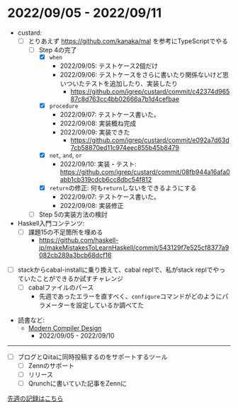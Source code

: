 # 2022/09/05 - 2022/09/11

- custard:
    - [ ] とりあえず <https://github.com/kanaka/mal> を参考にTypeScriptでやる
        - [ ] Step 4の完了
            - [x] `when`
                - 2022/09/05: テストケース2個だけ
                - 2022/09/06: テストケースをさらに書いたり関係ないけど思いついたテストを追加したり、実装したり
                    - <https://github.com/igrep/custard/commit/c42374d96587c8d763cc4bb02666a7b1d4cefbae>
            - [x] `procedure`
                - 2022/09/07: テストケース書いた。
                - 2022/09/08: 実装概ね完成
                - 2022/09/09: 実装できた
                    - <https://github.com/igrep/custard/commit/e092a7d63d7cb58870ed11c974eec855b45b8479>
            - [x] `not`, `and`, `or`
                - 2022/09/10: 実装・テスト: <https://github.com/igrep/custard/commit/08fb944a16afa0abb1cb319cdcb6cc8dbc54f812>
            - [x] `return`の修正: 何も`return`しないをできるようにする
                - 2022/09/07: テストケース書いた。
                - 2022/09/08: 実装修正
        - [ ] Step 5の実装方法の検討
- Haskell入門コンテンツ:
    - [ ] 課題15の不足箇所を埋める
        - <https://github.com/haskell-jp/makeMistakesToLearnHaskell/commit/543129f7e525cf8377a9082cb289a3bcb68dcf16>
- [ ] stackからcabal-installに乗り換えて、cabal replで、私がstack replでやっていたことができるか試すチャレンジ
    - [ ] cabalファイルのパース
        - 先週であったエラーを直すべく、`configure`コマンドがどのようにパラメーターを設定しているか調べてた
- 読書など:
    - [Modern Compiler Design](https://www.springer.com/jp/book/9781461446989)
        - 2022/09/05 - 2022/09/10

------

- [ ] ブログとQiitaに同時投稿するのをサポートするツール
    - [ ] Zennのサポート
    - [ ] リリース
    - [ ] Qrunchに書いていた記事をZennに

[先週の記録はこちら](https://github.com/igrep/daily-commits/blob/b06ccd0678d8d4a40781d458500e069fc605b6cb/yesterday.md)
